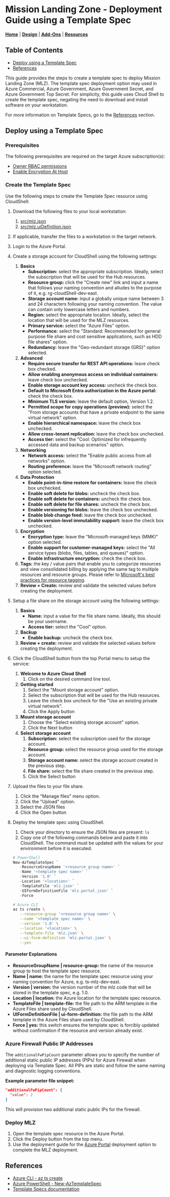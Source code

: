 # Mission Landing Zone - Deployment Guide using a Template Spec

[**Home**](../../README.md) | [**Design**](../design.md) | [**Add-Ons**](../../src/add-ons/README.md) | [**Resources**](../resources.md)

## Table of Contents

- [Deploy using a Template Spec](#deploy-using-a-template-spec)
- [References](#references)

This guide provides the steps to create a template spec to deploy Mission Landing Zone (MLZ). The template spec deployment option may used in Azure Commercial, Azure Government, Azure Government Secret, and Azure Government Top Secret. For simplicity, this guide uses Cloud Shell to create the template spec, negating the need to download and install software on your workstation.

For more information on Template Specs, go to the [References](#references) section.

## Deploy using a Template Spec

### Prerequisites

The following prerequisites are required on the target Azure subscription(s):

- [Owner RBAC permissions](https://learn.microsoft.com/azure/role-based-access-control/built-in-roles#owner)
- [Enable Encryption At Host](https://learn.microsoft.com/azure/virtual-machines/disks-enable-host-based-encryption-portal?tabs=azure-powershell#prerequisites)

### Create the Template Spec

Use the following steps to create the Template Spec resource using CloudShell:

1. Download the following files to your local workstation:
   1. [src/mlz.json](../../src/mlz.json)
   1. [src/mlz.uiDefinition.json](../../src/mlz.uiDefinition.json)
1. If applicable, transfer the files to a workstation in the target network.
1. Login to the Azure Portal.
1. Create a storage account for CloudShell using the following settings:
   1. **Basics**
      - **Subscription:** select the appropriate subscription. Ideally, select the subscription that will be used for the Hub resources.
      - **Resource group:** click the "Create new" link and input a name that follows your naming convention and alludes to the purpose of it, e.g. rg-cloudShell-dev-east.
      - **Storage account name:** input a globally unique name between 3 and 24 characters following your naming convention. The value can contain only lowercase letters and numbers.
      - **Region:** select the appropriate location. Ideally, select the location that will be used for the MLZ resources.
      - **Primary service:** select the "Azure Files" option.
      - **Performance:** select the "Standard: Recommended for general purpose file share and cost sensitive applications, such as HDD file shares" option.
      - **Redundancy:** leave the "Geo-redundant storage (GRS)" option selected.
   1. **Advanced**
      - **Require secure transfer for REST API operations:** leave check box checked.
      - **Allow enabling anonymous access on individual containers:** leave check box unchecked.
      - **Enable storage account key access:** uncheck the check box.
      - **Default to Microsoft Entra authorization in the Azure portal:** check the check box.
      - **Minimum TLS version:** leave the default option, Version 1.2.
      - **Permitted scope for copy operations (preview):** select the "From storage accounts that have a private endpoint to the same virtual network" option.
      - **Enable hierarchical namespace:** leave the check box unchecked.
      - **Allow cross-tenant replication:** leave the check box unchecked.
      - **Access tier:** select the "Cool: Optimized for infrequently accessed data and backup scenarios" option.
   1. **Networking**
      - **Network access:** select the "Enable public access from all networks" option.
      - **Routing preference:** leave the "Microsoft network routing" option selected.
   1. **Data Protection**
      - **Enable point-in-time restore for containers:** leave the check box unchecked.
      - **Enable soft delete for blobs:** uncheck the check box.
      - **Enable soft delete for containers:** uncheck the check box.
      - **Enable soft delete for file shares:** uncheck the check box.
      - **Enable versioning for blobs:** leave the check box unchecked.
      - **Enable blob change feed:** leave the check box unchecked.
      - **Enable version-level immutability support:** leave the check box unchecked.
   1. **Encryption**
      - **Encryption type:** leave the "Microsoft-managed keys (MMK)" option selected.
      - **Enable support for customer-managed keys:** select the "All service types (blobs, files, tables, and queues)" option.
      - **Enable infrastructure encryption:** check the check box.
   1. **Tags:** the key / value pairs that enable you to categorize resources and view consolidated billing by applying the same tag to multiple resources and resource groups. Please refer to [Microsoft's best practices for resource tagging](https://learn.microsoft.com/azure/cloud-adoption-framework/ready/azure-best-practices/resource-tagging).
   1. **Review + Create:** review and validate the selected values before creating the deployment.
1. Setup a file share on the storage account using the following settings:
   1. **Basics**
      - **Name:** input a value for the file share name. Ideally, this should be your username.
      - **Access tier:** select the "Cool" option.
   1. **Backup**
      - **Enable backup:** uncheck the check box.
   1. **Review + create:** review and validate the selected values before creating the deployment.
1. Click the CloudShell button from the top Portal menu to setup the service:
   1. **Welcome to Azure Cloud Shell**
      1. Click on the desired command line tool.
   1. **Getting started**
      1. Select the "Mount storage account" option.
      1. Select the subscription that will be used for the Hub resources.
      1. Leave the check box uncheck for the "Use an existing private virtual network".
      1. Click the Apply button
   1. **Mount storage account**
      1. Choose the "Select existing storage account" option.
      1. Click the Next button
   1. **Select storage account**
      1. **Subscription:** select the subscription used for the storage account.
      1. **Resource group:** select the resource group used for the storage account.
      1. **Storage account name:** select the storage account created in the previous step.
      1. **File share:** select the file share created in the previous step.
      1. Click the Select button
1. Upload the files to your file share.
   1. Click the "Manage files" menu option.
   1. Click the "Upload" option.
   1. Select the JSON files
   1. Click the Open button
1. Deploy the template spec using CloudShell.
   1. Check your directory to ensure the JSON files are present: `ls`
   1. Copy one of the following commands below and paste it into CloudShell. The command must be updated with the values for your environment before it is executed.

   ```PowerShell
   # PowerShell
   New-AzTemplateSpec `
      -ResourceGroupName '<resource group name>' `
      -Name '<template spec name>' `
      -Version '1.0' `
      -Location '<location>' `
      -TemplateFile 'mlz.json' `
      -UIFormDefinitionFile 'mlz.portal.json' `
      -Force
   ```

   ```Bash
   # Azure CLI
   az ts create \
      --resource-group '<resource group name>' \
      --name '<template spec name>' \
      --version '1.0' \
      --location '<location>' \
      --template-file 'mlz.json' \
      --ui-form-definition 'mlz.portal.json' \
      --yes
   ```

#### Parameter Explanations

- **ResourceGroupName | resource-group:** the name of the resource group to host the template spec resource.
- **Name | name:** the name for the template spec resource using your naming convention for Azure, e.g. ts-mlz-dev-east.
- **Version | version:** the version number of the mlz code that will be stored in the template spec, e.g. 1.0.
- **Location | location:** the Azure location for the template spec resource.
- **TemplateFile | template-file:** the file path to the ARM template in the Azure Files share used by CloudShell.
- **UIFormDefinitionFile | ui-form-definition:** the file path to the ARM template in the Azure Files share used by CloudShell.
- **Force | yes:** this switch ensures the template spec is forcibly updated without confirmation if the resource and version already exist.

### Azure Firewall Public IP Addresses

The `additionalFwPipCount` parameter allows you to specify the number of additional static public IP addresses (PIPs) for Azure Firewall when deploying via Template Spec. All PIPs are static and follow the same naming and diagnostic logging conventions.

**Example parameter file snippet:**

```json
"additionalFwPipCount": {
  "value": 2
}
```

This will provision two additional static public IPs for the firewall.

### Deploy MLZ

1. Open the template spec resource in the Azure Portal.
1. Click the Deploy button from the top menu.
1. Use the deployment guide for the [Azure Portal](./portal.md#step-1-basics) deployment option to complete the MLZ deployment.

## References

- [Azure CLI - az ts create](https://learn.microsoft.com/cli/azure/ts?view=azure-cli-latest#az-ts-create)
- [Azure PowerShell - New-AzTemplateSpec](https://learn.microsoft.com/powershell/module/az.resources/new-aztemplatespec?view=azps-12.4.0)
- [Template Specs documentation](https://learn.microsoft.com/azure/azure-resource-manager/templates/template-specs?tabs=azure-powershell)
